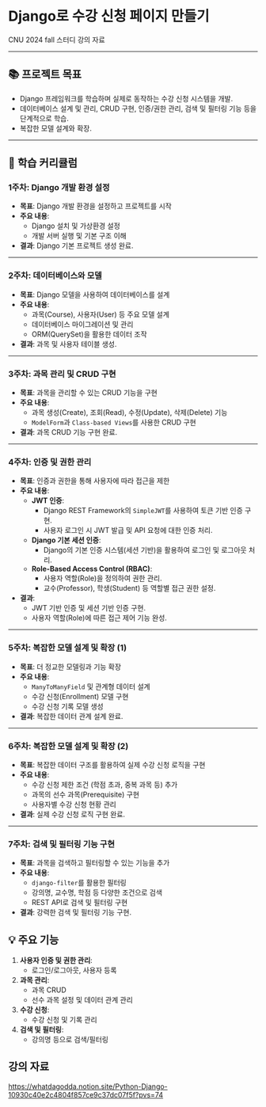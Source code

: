 # Django로 수강 신청 페이지 만들기

CNU 2024 fall 스터디 강의 자료

---

## 📚 프로젝트 목표
- Django 프레임워크를 학습하며 실제로 동작하는 수강 신청 시스템을 개발.
- 데이터베이스 설계 및 관리, CRUD 구현, 인증/권한 관리, 검색 및 필터링 기능 등을 단계적으로 학습.
- 복잡한 모델 설계와 확장.

---

## 📆 학습 커리큘럼

### **1주차: Django 개발 환경 설정**
- **목표**: Django 개발 환경을 설정하고 프로젝트를 시작
- **주요 내용**:
  - Django 설치 및 가상환경 설정
  - 개발 서버 실행 및 기본 구조 이해
- **결과**: Django 기본 프로젝트 생성 완료.

---

### **2주차: 데이터베이스와 모델**
- **목표**: Django 모델을 사용하여 데이터베이스를 설계
- **주요 내용**:
  - 과목(Course), 사용자(User) 등 주요 모델 설계
  - 데이터베이스 마이그레이션 및 관리
  - ORM(QuerySet)을 활용한 데이터 조작
- **결과**: 과목 및 사용자 테이블 생성.

---

### **3주차: 과목 관리 및 CRUD 구현**
- **목표**: 과목을 관리할 수 있는 CRUD 기능을 구현
- **주요 내용**:
  - 과목 생성(Create), 조회(Read), 수정(Update), 삭제(Delete) 기능
  - `ModelForm`과 `Class-based Views`를 사용한 CRUD 구현
- **결과**: 과목 CRUD 기능 구현 완료.

---

### **4주차: 인증 및 권한 관리**
- **목표**: 인증과 권한을 통해 사용자에 따라 접근을 제한
- **주요 내용**:
  - **JWT 인증**:
    - Django REST Framework의 `SimpleJWT`를 사용하여 토큰 기반 인증 구현.
    - 사용자 로그인 시 JWT 발급 및 API 요청에 대한 인증 처리.
  - **Django 기본 세션 인증**:
    - Django의 기본 인증 시스템(세션 기반)을 활용하여 로그인 및 로그아웃 처리.
  - **Role-Based Access Control (RBAC)**:
    - 사용자 역할(Role)을 정의하여 권한 관리.
    - 교수(Professor), 학생(Student) 등 역할별 접근 권한 설정.
- **결과**:
  - JWT 기반 인증 및 세션 기반 인증 구현.
  - 사용자 역할(Role)에 따른 접근 제어 기능 완성.
---

### **5주차: 복잡한 모델 설계 및 확장 (1)**
- **목표**: 더 정교한 모델링과 기능 확장
- **주요 내용**:
  - `ManyToManyField` 및 관계형 데이터 설계
  - 수강 신청(Enrollment) 모델 구현
  - 수강 신청 기록 모델 생성
- **결과**: 복잡한 데이터 관계 설계 완료.

---

### **6주차: 복잡한 모델 설계 및 확장 (2)**
- **목표**: 복잡한 데이터 구조를 활용하여 실제 수강 신청 로직을 구현
- **주요 내용**:
  - 수강 신청 제한 조건 (학점 초과, 중복 과목 등) 추가
  - 과목의 선수 과목(Prerequisite) 구현
  - 사용자별 수강 신청 현황 관리
- **결과**: 실제 수강 신청 로직 구현 완료.

---

### **7주차: 검색 및 필터링 기능 구현**
- **목표**: 과목을 검색하고 필터링할 수 있는 기능을 추가
- **주요 내용**:
  - `django-filter`를 활용한 필터링
  - 강의명, 교수명, 학점 등 다양한 조건으로 검색
  - REST API로 검색 및 필터링 구현
- **결과**: 강력한 검색 및 필터링 기능 구현.


## 💡 주요 기능
1. **사용자 인증 및 권한 관리**:
   - 로그인/로그아웃, 사용자 등록
2. **과목 관리**:
   - 과목 CRUD
   - 선수 과목 설정 및 데이터 관계 관리
3. **수강 신청**:
   - 수강 신청 및 기록 관리
4. **검색 및 필터링**:
   - 강의명 등으로 검색/필터링

## 강의 자료

https://whatdagodda.notion.site/Python-Django-10930c40e2c4804f857ce9c37dc07f5f?pvs=74
